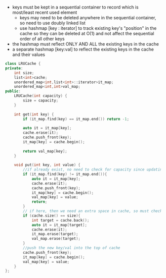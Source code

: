 - keys must be kept in a sequential container to record which is most/least recent used element
  - keys may need to be deleted anywhere in the sequential container, so need to use doubly linked list
  - use hashmap [key : iterator] to track existing key's "position" in the cache so they can be deleted at O(1) and not affect the sequential order of all other keys 
- the hashmap must reflect ONLY AND ALL the existing keys in the cache
- a separate hashmap [key:val] to reflect the existing keys in the cache and their values 

```cpp
class LRUCache {
private:
    int size;
    list<int>cache;
    unordered_map<int,list<int>::iterator>it_map;
    unordered_map<int,int>val_map;
public:
    LRUCache(int capacity) {
        size = capacity;
    }
    
    int get(int key) {
        if (it_map.find(key) == it_map.end()) return -1;
        
        auto it = it_map[key];
        cache.erase(it);
        cache.push_front(key);
        it_map[key] = cache.begin();
        
        return val_map[key];
    }
    
    void put(int key, int value) {
        //if already exist, no need to check for capacity since updating a key's value does not need extra space in cache
        if (it_map.find(key) != it_map.end()){
            auto it = it_map[key];
            cache.erase(it);
            cache.push_front(key);
            it_map[key] = cache.begin();
            val_map[key] = value;
            return;
        }
        // if here, then we need an extra space in cache, so must check for cache capacity to see if need deletion
        if (cache.size() == size){
            int target = cache.back();
            auto it = it_map[target];
            cache.erase(it);
            it_map.erase(target);
            val_map.erase(target);
        }
        //push the new key/val into the top of cache
        cache.push_front(key);
        it_map[key] = cache.begin();
        val_map[key] = value;
    }
};
```
